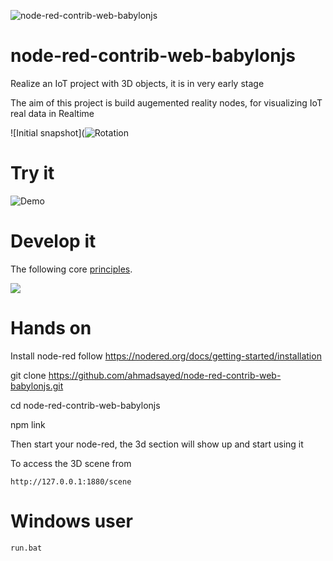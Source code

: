 
![node-red-contrib-web-babylonjs](https://github.com/ahmadsayed/node-red-contrib-web-babylonjs/workflows/node-red-contrib-web-babylonjs/badge.svg)

# node-red-contrib-web-babylonjs

Realize an IoT project with 3D objects, it is in very early stage

The aim of this project is build augemented reality nodes, for visualizing IoT real data in Realtime

![Initial snapshot](![Rotation](https://github.com/ahmadsayed/node-red-contrib-web-babylonjs/blob/master/snapshots/rotation.gif)

# Try it 

![Demo](https://github.com/ahmadsayed/node-red-contrib-web-babylonjs/blob/master/snapshots/Demo.gif)

# Develop it

The following core [principles](https://twitter.com/knolleary/status/1275740133975785472).

![](https://raw.githubusercontent.com/ahmadsayed/node-red-contrib-web-babylonjs/master/snapshots/principles.png)

# Hands on

Install node-red follow https://nodered.org/docs/getting-started/installation

git clone https://github.com/ahmadsayed/node-red-contrib-web-babylonjs.git

cd node-red-contrib-web-babylonjs

npm link

Then start your node-red, the 3d section will show up and start using it

To access the 3D scene from 

```
http://127.0.0.1:1880/scene
```
# Windows user

``` 
run.bat
```
